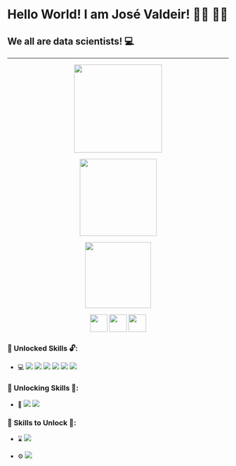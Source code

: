 

# Hello World! I am José Valdeir! :man_technologist: :man_scientist:

## We all are data scientists! :computer:

---------------------------------------------------------------------------------------------------------



<p align="center">
    <img height="200 em" src="https://github-readme-stats.vercel.app/api?username=Rumanns&amp;show_icons=true&amp;theme=synthwave&amp;include_all_commits=true&amp;count_private=true" style="max-width:100%;">





<p align="center">
    <img height="175em" src="https://github-readme-streak-stats.herokuapp.com/?user=Rumanns&amp;theme=synthwave"></p>






<p align="center">
    <img height="150em" src="https://github-readme-stats.vercel.app/api/top-langs/?username=Rumanns&amp;layout=compact&amp;langs_count=16&amp;theme=synthwave" style="max-width:100%;"></p>




<p align="center"><a href="https://web.digitalinnovation.one/users/valdeircomv?tab=achievements"><img src="https://christyschott.github.io/portfolio.github.io/assets/img/about/7.png" height="40"></a>
<a href="https://www.linkedin.com/in/jose-valdeir-paiva-araujo/"><img src="https://cdn.jsdelivr.net/gh/devicons/devicon/icons/linkedin/linkedin-original.svg" height="40"></a>
<a href="https://www.instagram.com/valdeircomv/"><img src="https://logodownload.org/wp-content/uploads/2017/04/instagram-logo.png" height="40"></a>



### :green_book: Unlocked Skills :unlock::

- :computer: <img src="https://img.shields.io/badge/-Python-333333?style=flat&amp;logo=Python&amp;logoColor=386F9F" style="max-width:100%;"> <img src="https://img.shields.io/badge/-Hmtl 5-333333?style=flat&amp;logo=Html5&amp;logoColor=E96228" style="max-width:100%;"> <img src="https://img.shields.io/badge/-CSS 3-333333?style=flat&amp;logo=Css3&amp;logoColor=29A4D8" style="max-width:100%;"> <img src="https://img.shields.io/badge/-MySQL-333333?style=flat&amp;logo=MySQL&amp;logoColor=E08A4F" style="max-width:100%;"> <img src="https://img.shields.io/badge/-GitHub-333333?style=flat&amp;logo=GitHub&amp;logoColor=FFFFFF" style="max-width:100%;"> <img src="https://img.shields.io/badge/∫-Math-333333?style=flat&amp;logo=Math&amp;logoColor=FFFFFF" style="max-width:100%;">

### :orange_book: Unlocking Skills :closed_lock_with_key::

- :robot: <img src="https://img.shields.io/badge/🧮-MachineLearn-333333?style=flat&amp;logo=MachineLearn&amp;logoColor=FF9700" style="max-width:100%;"> <img src="https://img.shields.io/badge/🧠-IA-333333?style=flat&amp;logo=IA&amp;logoColor=FF9700" style="max-width:100%;">

### :closed_book: Skills to Unlock 🔐:

- :hourglass:  <img src="https://img.shields.io/badge/-JavaScript-333333?style=flat&amp;logo=JavaScript&amp;logoColor=EED614" style="max-width:100%;"> 

- :gear: <img src="https://img.shields.io/badge/-PostgreSQL-333333?style=flat&amp;logo=PostgreSQL&amp;logoColor=1Ebbdd" style="max-width:100%;">

